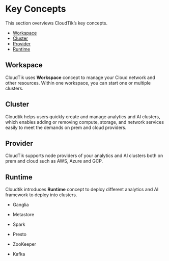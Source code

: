 # Key Concepts

This section overviews CloudTik’s key concepts. 

- [Workspace](#workspace)
- [Cluster](#cluster)
- [Provider](#provider)
- [Runtime](#runtime)

## Workspace

CloudTik uses **Workspace** concept to manage your Cloud network and other resources. 
Within one workspace, you can start one or multiple clusters.

## Cluster

Cloudtik helps users quickly create and manage analytics and AI clusters, 
which enables adding or removing compute, storage, and network services easily to meet the demands on prem and cloud providers.

## Provider

CloudTik supports node providers of your analytics and AI clusters both on prem and cloud such as AWS, Azure and GCP.

## Runtime

Cloudtik introduces **Runtime** concept to deploy different analytics and AI framework to deploy into clusters.

- Ganglia

- Metastore

- Spark

- Presto

- ZooKeeper

- Kafka